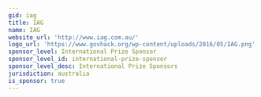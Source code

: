 ```yaml
---
gid: iag
title: IAG
name: IAG
website_url: 'http://www.iag.com.au/'
logo_url: 'https://www.govhack.org/wp-content/uploads/2016/05/IAG.png'
sponsor_level: International Prize Sponsor
sponsor_level_id: international-prize-sponsor
sponsor_level_desc: International Prize Sponsors
jurisdiction: australia
is_sponsor: true
---
```

